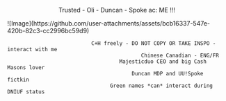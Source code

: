 <p align="center">
                                           Trusted - Oli - Duncan - Spoke
                                                     ac: ME !!!
</p>
![Image](https://github.com/user-attachments/assets/bcb16337-547e-420b-82c3-cc2996bc59d9)

                               C+H freely - DO NOT COPY OR TAKE INSPO - interact with me 
                                               Chinese Canadian - ENG/FR
                                        Majesticduo CEO and big Cash Masons lover
                                            Duncan MDP and UU!Spoke fictkin 
                                     Green names *can* interact during DNIUF status 
 
